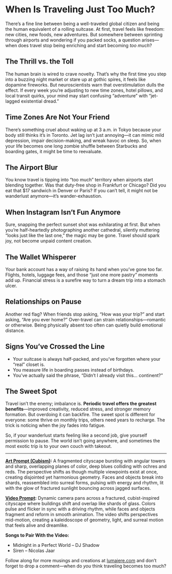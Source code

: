 # When Is Traveling Just Too Much?

There’s a fine line between being a well-traveled global citizen and being the human equivalent of a rolling suitcase. At first, travel feels like freedom: new cities, new foods, new adventures. But somewhere between sprinting through airports and wondering if you packed socks, a question arises—when does travel stop being enriching and start becoming *too much*?

## The Thrill vs. the Toll

The human brain is wired to crave novelty. That’s why the first time you step into a buzzing night market or stare up at gothic spires, it feels like dopamine fireworks. But neuroscientists warn that overstimulation dulls the effect. If every week you’re adjusting to new time zones, hotel pillows, and local transit quirks, your mind may start confusing “adventure” with “jet-lagged existential dread.”

## Time Zones Are Not Your Friend

There’s something cruel about waking up at 3 a.m. in Tokyo because your body still thinks it’s in Toronto. Jet lag isn’t just annoying—it can mimic mild depression, impair decision-making, and wreak havoc on sleep. So, when your life becomes one long zombie shuffle between Starbucks and boarding gates, it might be time to reevaluate.

## The Airport Blur

You know travel is tipping into “too much” territory when airports start blending together. Was that duty-free shop in Frankfurt or Chicago? Did you eat that \$17 sandwich in Denver or Paris? If you can’t tell, it might not be wanderlust anymore—it’s wander-exhaustion.

## When Instagram Isn’t Fun Anymore

Sure, snapping the perfect sunset shot was exhilarating at first. But when you’re half-heartedly photographing another cathedral, silently muttering “looks just like the last one,” the magic may be gone. Travel should spark joy, not become unpaid content creation.

## The Wallet Whisperer

Your bank account has a way of raising its hand when you’ve gone too far. Flights, hotels, luggage fees, and those “just one more pastry” moments add up. Financial stress is a surefire way to turn a dream trip into a stomach ulcer.

## Relationships on Pause

Another red flag? When friends stop asking, “How was your trip?” and start asking, “Are you ever home?” Over-travel can strain relationships—romantic or otherwise. Being physically absent too often can quietly build emotional distance.

## Signs You’ve Crossed the Line

* Your suitcase is always half-packed, and you’ve forgotten where your “real” closet is.
* You measure life in boarding passes instead of birthdays.
* You’ve actually said the phrase, “Didn’t I already visit this… continent?”

## The Sweet Spot

Travel isn’t the enemy; imbalance is. **Periodic travel offers the greatest benefits**—improved creativity, reduced stress, and stronger memory formation. But overdoing it can backfire. The sweet spot is different for everyone: some thrive on monthly trips, others need years to recharge. The trick is noticing when the joy fades into fatigue.

So, if your wanderlust starts feeling like a second job, give yourself permission to pause. The world isn’t going anywhere, and sometimes the most exotic trip is to your own couch with takeout.

---

**[Art Prompt (Cubism)](https://lumaiere.com/?gallery=cubism2):**
A fragmented cityscape bursting with angular towers and sharp, overlapping planes of color, deep blues colliding with ochres and reds. The perspective shifts as though multiple viewpoints exist at once, creating disjointed yet harmonious geometry. Faces and objects break into shards, reassembled into surreal forms, pulsing with energy and rhythm, lit with the glow of fractured sunlight bouncing across jagged surfaces.

**[Video Prompt](https://www.tiktok.com/@davelumai/video/7551604208340962590):**
Dynamic camera pans across a fractured, cubist-inspired cityscape where buildings shift and overlap like shards of glass. Colors pulse and flicker in sync with a driving rhythm, while faces and objects fragment and reform in smooth animation. The video shifts perspectives mid-motion, creating a kaleidoscope of geometry, light, and surreal motion that feels alive and dreamlike.

**Songs to Pair With the Video:**

* Midnight in a Perfect World – DJ Shadow
* Siren – Nicolas Jaar

Follow along for more musings and creations at [lumaiere.com](https://lumaiere.com) and don’t forget to drop a comment—when do *you* think traveling becomes too much?
